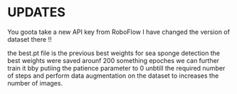 # UPDATES

You goota take a new API key from RoboFlow I have changed the version of dataset there !!

the best.pt file is the previous best weights for sea sponge detection the best weights were saved arounf 200 something epoches we can further train it bby putiing the patience parameter to 0  unbtill the required number of steps and perform data augmentation on the dataset to increases the number of images. 

